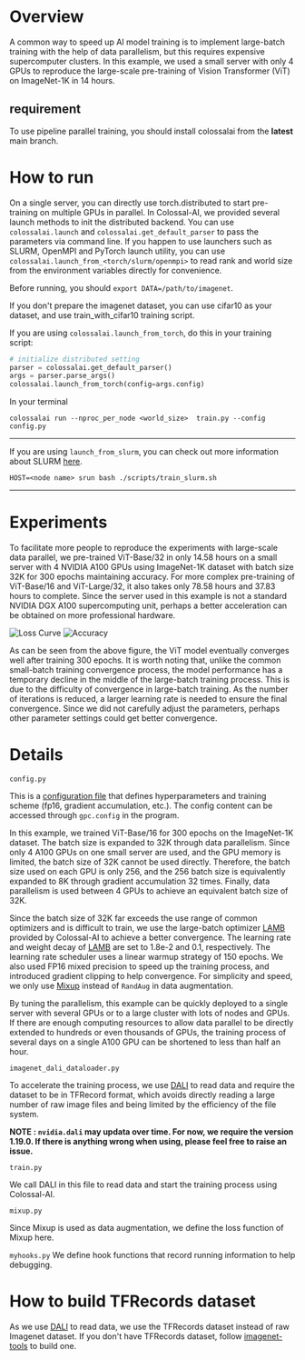 # Overview

A common way to speed up AI model training is to implement large-batch training with the help of data parallelism, but this requires expensive supercomputer clusters. In this example, we used a small server with only 4 GPUs to reproduce the large-scale pre-training of Vision Transformer (ViT) on ImageNet-1K in 14 hours.

## requirement

To use pipeline parallel training, you should install colossalai from the **latest** main branch.

# How to run

On a single server, you can directly use torch.distributed to start pre-training on multiple GPUs in parallel. In Colossal-AI, we provided several launch methods to init the distributed backend. You can use `colossalai.launch` and `colossalai.get_default_parser` to pass the parameters via command line. If you happen to use launchers such as SLURM, OpenMPI and PyTorch launch utility, you can use `colossalai.launch_from_<torch/slurm/openmpi>` to read rank and world size from the environment variables directly for convenience. 

Before running, you should `export DATA=/path/to/imagenet`.

If you don't prepare the imagenet dataset, you can use cifar10 as your dataset, and use train_with_cifar10 training script.

If you are using `colossalai.launch_from_torch`, do this in your training script:

```python
# initialize distributed setting
parser = colossalai.get_default_parser()
args = parser.parse_args()
colossalai.launch_from_torch(config=args.config)
```

In your terminal
```shell
colossalai run --nproc_per_node <world_size>  train.py --config config.py
```
---

If you are using `launch_from_slurm`, you can check out more information about SLURM [here](https://slurm.schedmd.com/documentation.html).

```shell
HOST=<node name> srun bash ./scripts/train_slurm.sh
```
---


# Experiments
To facilitate more people to reproduce the experiments with large-scale data parallel, we pre-trained ViT-Base/32 in only 14.58 hours on a small server with 4 NVIDIA A100 GPUs using ImageNet-1K dataset with batch size 32K for 300 epochs maintaining accuracy. For more complex pre-training of ViT-Base/16 and ViT-Large/32, it also takes only 78.58 hours and 37.83 hours to complete. Since the server used in this example is not a standard NVIDIA DGX A100 supercomputing unit, perhaps a better acceleration can be obtained on more professional hardware.

![Loss Curve](./results/loss.jpeg)
![Accuracy](./results/acc.jpeg)

As can be seen from the above figure, the ViT model eventually converges well after training 300 epochs. It is worth noting that, unlike the common small-batch training convergence process, the model performance has a temporary decline in the middle of the large-batch training process. This is due to the difficulty of convergence in large-batch training. As the number of iterations is reduced, a larger learning rate is needed to ensure the final convergence. Since we did not carefully adjust the parameters, perhaps other parameter settings could get better convergence.

# Details
`config.py`

This is a [configuration file](https://colossalai.org/config.html) that defines hyperparameters and training scheme (fp16, gradient accumulation, etc.). The config content can be accessed through `gpc.config` in the program.

In this example, we trained ViT-Base/16 for 300 epochs on the ImageNet-1K dataset. The batch size is expanded to 32K through data parallelism. Since only 4 A100 GPUs on one small server are used, and the GPU memory is limited, the batch size of 32K cannot be used directly. Therefore, the batch size used on each GPU is only 256, and the 256 batch size is equivalently expanded to 8K through gradient accumulation 32 times. Finally, data parallelism is used between 4 GPUs to achieve an equivalent batch size of 32K.

Since the batch size of 32K far exceeds the use range of common optimizers and is difficult to train, we use the large-batch optimizer [LAMB](https://arxiv.org/abs/1904.00962) provided by Colossal-AI to achieve a better convergence. The learning rate and weight decay of [LAMB](https://arxiv.org/abs/1904.00962) are set to 1.8e-2 and 0.1, respectively. The learning rate scheduler uses a linear warmup strategy of 150 epochs. We also used FP16 mixed precision to speed up the training process, and introduced gradient clipping to help convergence. For simplicity and speed, we only use [Mixup](https://arxiv.org/abs/1710.09412) instead of `RandAug` in data augmentation.

By tuning the parallelism, this example can be quickly deployed to a single server with several GPUs or to a large cluster with lots of nodes and GPUs. If there are enough computing resources to allow data parallel to be directly extended to hundreds or even thousands of GPUs, the training process of several days on a single A100 GPU can be shortened to less than half an hour.

`imagenet_dali_dataloader.py`

To accelerate the training process, we use [DALI](https://github.com/NVIDIA/DALI) to read data and require the dataset to be in TFRecord format, which avoids directly reading a large number of raw image files and being limited by the efficiency of the file system.

**NOTE : `nvidia.dali` may updata over time. For now, we require the version 1.19.0. If there is anything wrong when using, please feel free to raise an issue.**

`train.py`

We call DALI in this file to read data and start the training process using Colossal-AI.

`mixup.py`

Since Mixup is used as data augmentation, we define the loss function of Mixup here.

`myhooks.py`
We define hook functions that record running information to help debugging.

# How to build TFRecords dataset

As we use [DALI](https://github.com/NVIDIA/DALI) to read data, we use the TFRecords dataset instead of raw Imagenet dataset. If you don't have TFRecords dataset, follow [imagenet-tools](https://github.com/ver217/imagenet-tools) to build one.